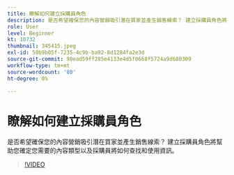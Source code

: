 ```yaml
---
title: 瞭解如何建立採購員角色
description: 是否希望確保您的內容營銷吸引潛在買家並產生銷售線索？ 建立採購員角色將幫助您確定您需要的內容類型以及採購員將如何查找和使用資訊。
role: User
level: Beginner
kt: 10732
thumbnail: 345415.jpeg
exl-id: 50b9b05f-7235-4c9b-ba92-8d1284fa2e3d
source-git-commit: 98ead59ff285e4133e4d5f0668f5724a9d680309
workflow-type: tm+mt
source-wordcount: '80'
ht-degree: 0%

---
```


# 瞭解如何建立採購員角色

是否希望確保您的內容營銷吸引潛在買家並產生銷售線索？ 建立採購員角色將幫助您確定您需要的內容類型以及採購員將如何查找和使用資訊。

>[!VIDEO](https://video.tv.adobe.com/v/345415/?quality=12&learn=on)
